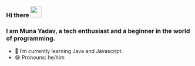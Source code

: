 ### Hi there <img src="https://media.giphy.com/media/hvRJCLFzcasrR4ia7z/giphy.gif" width="30px"/>
### I am Muna Yadav, a tech enthusiast and a beginner in the world of programming.
- 🌱 I’m currently learning Java and Javascript.
- 😄 Pronouns: he/him



<!--
**munna-yadav/mnna-yadav** is a ✨ _special_ ✨ repository because its `README.md` (this file) appears on your GitHub profile.
  [![Top Langs](https://github-readme-stats.vercel.app/api/top-langs/?username=munna-yadav)](https://github.com/munna-yadav/github-readme-stats)

Here are some ideas to get you started:

- 🔭 I’m currently working on ...
- 🌱 I’m currently learning ...
- 👯 I’m looking to collaborate on ...
- 🤔 I’m looking for help with ...
- 💬 Ask me about ...
- 📫 How to reach me: ...
- 😄 Pronouns: ...
- ⚡ Fun fact: ...
-->

